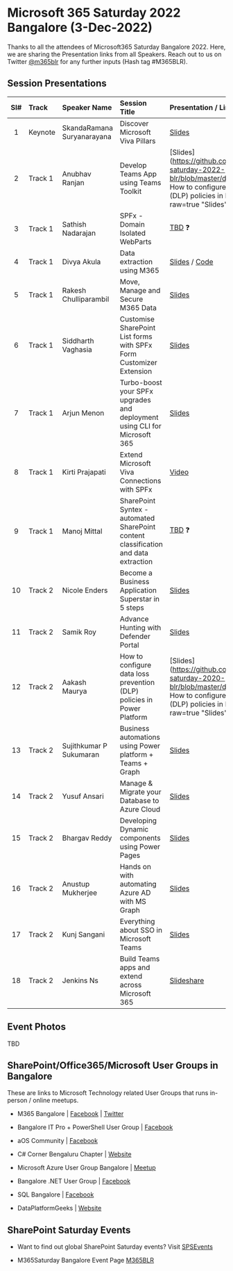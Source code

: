 # Microsoft 365 Saturday 2022 Bangalore (3-Dec-2022)

Thanks to all the attendees of Microsoft365 Saturday Bangalore 2022.  Here, we are sharing the Presentation links from all Speakers. Reach out to us on Twitter [@m365blr](https://twitter.com/m365blr "Microsoft365 Bangalore") for any further inputs (Hash tag #M365BLR).

## Session Presentations

| Sl# | Track | Speaker Name | Session Title | Presentation / Links |
|:---:|:------|:-----------|:---------|:------------|
| 1  | Keynote | SkandaRamana Suryanarayana | Discover Microsoft Viva Pillars | [Slides](https://github.com/mstechcomin/m365-saturday-2022-blr/blob/master/docs/SkandaRamana_Suryanarayana-Discover_Microsoft_Viva_Pillars.pdf?raw=true "Slides")  |
| 2  | Track 1 | Anubhav Ranjan | Develop Teams App using Teams Toolkit | [Slides](https://github.com/mstechcomin/m365-saturday-2022-blr/blob/master/docs/Aakash Maurya - How to configure data loss prevention (DLP) policies in Power Platform.pdf?raw=true "Slides") |
| 3  | Track 1 | Sathish Nadarajan | SPFx - Domain Isolated WebParts | [TBD](https://github.com/mstechcomin "TBD") :question: |
| 4  | Track 1 | Divya Akula | Data extraction using M365 | [Slides](https://github.com/mstechcomin/m365-saturday-2020-blr/blob/master/docs/Webhooks-in-Microsoft-Teams_Kirti-Prajapati_M365BLR2020.pdf?raw=true "Slides") / [Code](https://github.com/mstechcomin/m365-saturday-2020-blr/blob/main/code/OutgoingWHSample.zip?raw=true "Code") |
| 5  | Track 1 | Rakesh Chulliparambil | Move, Manage and Secure M365 Data | [Slides](https://github.com/mstechcomin/m365-saturday-2020-blr/blob/master/docs/Take-back-your-time-Let-AI-do-the-work-for-you_Eldert-Grootenboer_M365BLR2020.pptx?raw=true "Slides") |
| 6  | Track 1 | Siddharth Vaghasia | Customise SharePoint List forms with SPFx Form Customizer Extension | [Slides](https://github.com/mstechcomin/m365-saturday-2020-blr/blob/master/docs/Design-a-chatbot-with-Power-Virtual-Agents-No-more-development_Ram-Prasad-Meenavalli_M365BLR2020.pdf?raw=true "Slides") |
| 7  | Track 1 | Arjun Menon | Turbo-boost your SPFx upgrades and deployment using CLI for Microsoft 365 | [Slides](https://github.com/mstechcomin/m365-saturday-2020-blr/blob/master/docs/Adaptive-Cards-+-SharePoint-Lists-+-PowerAutomate-+-PowerApps-=-On-Boarding-Process_Alaa-Bitar_M365BLR2020.pdf?raw=true "Slides") |
| 8  | Track 1 | Kirti Prajapati | Extend Microsoft Viva Connections with SPFx | [Video](https://www.youtube.com/watch?v=ZpE6QbZRPUw "Manoj's YouTube") |
| 9  | Track 1 | Manoj Mittal | SharePoint Syntex - automated SharePoint content classification and data extraction | [TBD](https://github.com/mstechcomin "TBD") :question: |
| 10 | Track 2 | Nicole Enders | Become a Business Application Superstar in 5 steps | [Slides](https://github.com/mstechcomin/m365-saturday-2020-blr/blob/master/docs/Become-a-Business-Application-Superstar-in-5-steps_Nicole-Enders_M365BLR2020.pdf?raw=true "Slides") |
| 11 | Track 2 | Samik Roy | Advance Hunting with Defender Portal | [Slides](https://github.com/mstechcomin/m365-saturday-2020-blr/blob/master/docs/Introduction-to-Microsoft-Dataverse-for-Teams_Nanddeep-Nachan-and-Smita-Nachan_M365BLR2020.pdf?raw=true "Slides") |
| 12 | Track 2 | Aakash Maurya | How to configure data loss prevention (DLP) policies in Power Platform | [Slides](https://github.com/mstechcomin/m365-saturday-2020-blr/blob/master/docs/Aakash Maurya - How to configure data loss prevention (DLP) policies in Power Platform.pdf?raw=true "Slides") |
| 13 | Track 2 | Sujithkumar P Sukumaran | Business automations using Power platform + Teams + Graph | [Slides](https://www.slideshare.net/ramana16/the-rules-of-migration "Ramana's Personal Slideshare") |
| 14 | Track 2 | Yusuf Ansari | Manage & Migrate your Database to Azure Cloud | [Slides](https://about-powershell.visualstudio.com/_git/Microsoft-365 "Chen's Personal Blog") |
| 15 | Track 2 | Bhargav Reddy | Developing Dynamic components using Power Pages | [Slides](https://mvphb-my.sharepoint.com/:p:/g/personal/hans_brender_hbsoft_de/EeiORGm4tydHgp_QBxobphsBisHDavZOqC4qMNrlzLIROg?e=I7Lx43 "Hans' Personal OneDrive") |
| 16 | Track 2 | Anustup Mukherjee | Hands on with automating Azure AD with MS Graph | [Slides](https://github.com/mstechcomin/m365-saturday-2020-blr/blob/master/docs/Approvals-in-Microsoft-Teams_Marcin-Siewnicki_M365BLR2020.pdf?raw=true "Slides") |
| 17 | Track 2 | Kunj Sangani | Everything about SSO in Microsoft Teams | [Slides](https://github.com/mstechcomin/m365-saturday-2020-blr/blob/master/docs/Microsoft-Search-the-what-the-why-and-the-how_Kevin-McDonnell_M365BLR2020.pdf?raw=true "Slides") |
| 18 | Track 2 | Jenkins Ns | Build Teams apps and extend across Microsoft 365 | [Slideshare](https://www.slideshare.net/techChirag/understanding-security-and-compliance-in-microsoft-teams-m365-saturday-bangalore-2020 "Chirag's Personal Slideshare ") |


## Event Photos
TBD 

## SharePoint/Office365/Microsoft User Groups in Bangalore
These are links to Microsoft Technology related User Groups that runs in-person / online meetups.
* M365 Bangalore | [Facebook](https://www.facebook.com/groups/m365blr/ "Facebook") | [Twitter](https://twitter.com/m365blr "Twitter")

* Bangalore IT Pro + PowerShell User Group | [Facebook](https://www.facebook.com/groups/psbug/ "Facebook")

* aOS Community | [Facebook](https://www.facebook.com/aosComm/ "Facebook")

* C# Corner Bengaluru Chapter | [Website](https://www.c-sharpcorner.com/chapters/bengaluru-chapter "C# Corner Bengaluru Chapter")

* Microsoft Azure User Group Bangalore | [Meetup](https://www.meetup.com/Microsoft-Azure-Bangalore/  "Meetup")

* Bangalore .NET User Group | [Facebook](https://www.facebook.com/groups/BDotNet/  "Facebook")

* SQL Bangalore | [Facebook](https://www.facebook.com/groups/SQLBangalore/   "Facebook")

* DataPlatformGeeks | [Website](http://www.dataplatformgeeks.com/ "Website")

## SharePoint Saturday Events

* Want to find out global SharePoint Saturday events? Visit [SPSEvents](http://www.spsevents.org/ "SharePoint Saturdays Home Page")

* M365Saturday Bangalore Event Page [M365BLR](https://www.spsevents.org/event/bangaloresps2020/ "M365BLR 12-Dec-2020")
